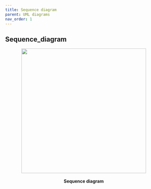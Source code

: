 ```yaml
---
title: Sequence diagram
parent: UML diagrams
nav_order: 1
---
```


## Sequence_diagram

<p align="center">
  <img height = 400 src="../../images/sequence diagram.png">
  <br><br>    
  <b> Sequence diagram </b>    
</p>
<br><br><br />

